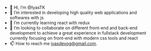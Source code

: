 - 👋 Hi, I’m @IyasTK
- 👀 I’m interested in developing high quality web applications and softwares with js
- 🌱 I’m currently learning react with redux
- 💞️ I’m looking to collaborate on different front-end and back-end development to achieve a great experience in fullstack development
      currently focusing on front-end with modern css tools and react
- 📫 How to reach me iyasdevog@gmail.com.

<!---
IyasTK/IyasTK is a ✨ special ✨ repository because its `README.md` (this file) appears on your GitHub profile.
You can click the Preview link to take a look at your changes.
--->
